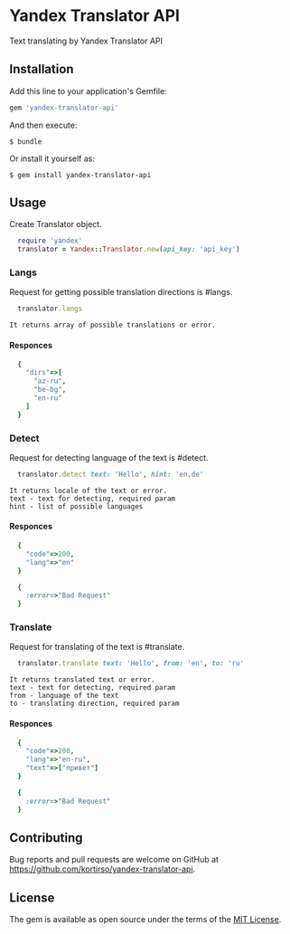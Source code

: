 # Yandex Translator API

Text translating by Yandex Translator API

## Installation

Add this line to your application's Gemfile:

```ruby
gem 'yandex-translator-api'
```

And then execute:

    $ bundle

Or install it yourself as:

    $ gem install yandex-translator-api

## Usage

Create Translator object.

```ruby
  require 'yandex'
  translator = Yandex::Translator.new(api_key: 'api_key')
```

### Langs

Request for getting possible translation directions is #langs.

```ruby
  translator.langs
```

    It returns array of possible translations or error.

#### Responces

```ruby
  {
    "dirs"=>[
      "az-ru",
      "be-bg",
      "en-ru"
    ]
  }
```

### Detect

Request for detecting language of the text is #detect.

```ruby
  translator.detect text: 'Hello', hint: 'en,de'
```

    It returns locale of the text or error.
    text - text for detecting, required param
    hint - list of possible languages

#### Responces

```ruby
  {
    "code"=>200,
    "lang"=>"en"
  }
```
```ruby
  {
    :error=>"Bad Request"
  } 
```

### Translate

Request for translating of the text is #translate.

```ruby
  translator.translate text: 'Hello', from: 'en', to: 'ru'
```

    It returns translated text or error.
    text - text for detecting, required param
    from - language of the text
    to - translating direction, required param

#### Responces

```ruby
  {
    "code"=>200,
    "lang"=>"en-ru",
    "text"=>["привет"]
  }
```
```ruby
  {
    :error=>"Bad Request"
  } 
```

## Contributing

Bug reports and pull requests are welcome on GitHub at https://github.com/kortirso/yandex-translator-api.

## License

The gem is available as open source under the terms of the [MIT License](http://opensource.org/licenses/MIT).

